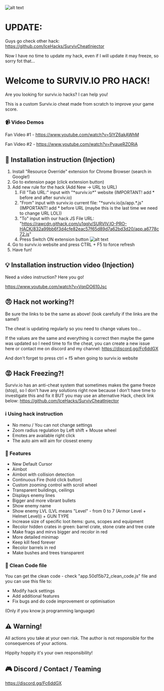 ![alt text](http://i67.tinypic.com/znx0fl.png "Survivio Banner")

# UPDATE: 

Guys go check other hack: https://github.com/IceHacks/SurvivCheatInjector

Now I have no time to update my hack, even if I will update it may freeze, so sorry fot that...




# Welcome to SURVIV.IO PRO HACK!
Are you looking for surviv.io hacks? I can help you!

This is a custom Surviv.io cheat made from scratch to improve your game score.


### :video_camera: Video Demos
Fan Video #1 - https://www.youtube.com/watch?v=5IYZ6akAWhM

Fan Video #2 - https://www.youtube.com/watch?v=PyaueRZORiA

## :wrench: Installation instruction (Injection)

1. Install "Resource Override" extension for Chrome Browser (search in Google!)
2. Go to extension page (click extension button)
3. Add new rule for the hack (Add New -> URL to URL)
    1. Fill "Tab URL:" input with "\*surviv.io\*" website (IMPORTANT! add \* before and after surviv.io)
    2. "From" input with surviv.io current file: "\*surviv.io/js/app.*.js" (IMPORTANT! add \* before URL (maybe this is the last time we need to change URL LOL))
    3. "To" input with our hack JS File URL: "https://rawcdn.githack.com/u1qqlv/SURVIV.IO-PRO-HACK/832a99bb6f3d4cfe82eac57f65d89d7a62bd3d20/app.a6778c72.js"
    4. Press Switch ON extension button 
    ![alt text](http://i68.tinypic.com/5l4fp3.png "Extension settings")
4. Go to surviv.io website and press CTRL + F5 to force refresh
5. Have fun!

## :bulb: Installation instruction video (Injection)

Need a video instruction? Here you go! 

https://www.youtube.com/watch?v=VqnDO610Jsc

## :angry: Hack not working?!
Be sure the links to be the same as above! (look carefully if the links are the same!)

The cheat is updating regularly so you need to change values too...

If the values are the same and everything is correct then maybe the game was updated so I need time to fix the cheat, you can create a new issue here or contact me on discord and my channel: https://discord.gg/Fc6ddGX

And don't forget to press ctrl + f5 when going to surviv.io website

## :rage: Hack Freezing?!
Surviv.io has an anti-cheat system that sometimes makes the game freeze (stop), so I don't have any solutions right now because I don't have time to investigate this and fix it BUT you may use an alternative Hack, check link below:
https://github.com/IceHacks/SurvivCheatInjector

### :information_source: Using hack instruction

- No menu / You can not change settings
- Zoom radius regulation by Left shift + Mouse wheel
- Emotes are available right click
- The auto aim will aim for closest enemy

### :gift: Features

* New Default Cursor
* Aimbot
* Aimbot with collision detection
* Continuous Fire (hold click button)
* Custom zooming control with scroll wheel
* Transparent buildings, ceilings
* Displays enemy lines
* Bigger and more vibrant bullets
* Show enemy name
* Show enemy LVL (LVL means "Level" - from 0 to 7 (Armor Level + Helmet Level)) + GUN TYPE
* Increase size of specific loot items: guns, scopes and equipment
* Recolor hidden crates in green: barrel crate, stone crate and tree crate
* Make frags and mirvs bigger and recolor in red
* More detailed minimap
* Keep kill feed forever
* Recolor barrels in red
* Make bushes and trees transparent

### :ice_cream: Clean Code file
You can get the clean code - check "app.50d15b72_clean_code.js" file and you can use this file to:
* Modify hack settings
* Add additional features
* Fix bugs and do code improvement or optimisation

(Only if you know js programming language)

## :warning: Warning!
All actions you take at your own risk. The author is not responsible for the consequences of your actions.

Hippity hoppity it's your own responsibility!

## :video_game: Discord / Contact / Teaming
https://discord.gg/Fc6ddGX

